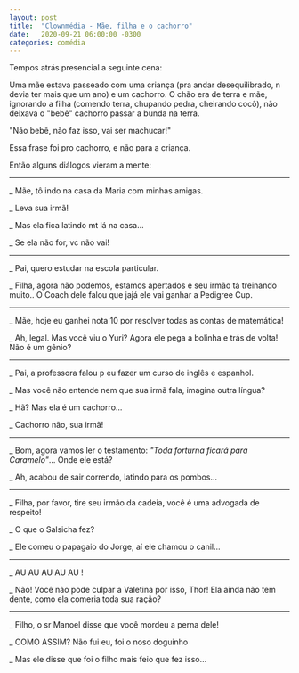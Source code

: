```yaml
---
layout: post
title:  "Clownmédia - Mãe, filha e o cachorro"
date:   2020-09-21 06:00:00 -0300
categories: comédia
---
```


Tempos atrás presencial a seguinte cena:

Uma mãe estava passeado com uma criança (pra andar desequilibrado, n devia ter mais que um ano) e um cachorro. O chão era de terra e mãe, ignorando a filha (comendo terra, chupando pedra, cheirando cocô), não deixava o "bebê" cachorro passar a bunda na terra.

"Não bebê, não faz isso, vai ser machucar!"

Essa frase foi pro cachorro, e não para a criança.

Então alguns diálogos vieram a mente:

------------------------

_ Mãe, tô indo na casa da Maria com minhas amigas.

_ Leva sua irmã!

_ Mas ela fica latindo mt lá na casa...

_ Se ela não for, vc não vai!

-------------------------

_ Pai, quero estudar na escola particular.

_ Filha, agora não podemos, estamos apertados e seu irmão tá treinando muito.. O Coach dele falou que jajá ele vai ganhar a Pedigree Cup.

-------------------------

_ Mãe, hoje eu ganhei nota 10 por resolver todas as contas de matemática!

_ Ah, legal. Mas você viu o Yuri? Agora ele pega a bolinha e trás de volta! Não é um gênio?

-------------------------

_ Pai, a professora falou p eu fazer um curso de inglês e espanhol.

_ Mas você não entende nem que sua irmã fala, imagina outra língua?

_ Hã? Mas ela é um cachorro...

_ Cachorro não, sua irmã!

-------------------------

_ Bom, agora vamos ler o testamento: *"Toda forturna ficará para Caramelo"*... Onde ele está?

_ Ah, acabou de sair correndo, latindo para os pombos...

-------------------------

_ Filha, por favor, tire seu irmão da cadeia, você é uma advogada de respeito!

_ O que o Salsicha fez?

_ Ele comeu o papagaio do Jorge, aí ele chamou o canil...

-------------------------

_ AU AU AU AU AU !

_ Não! Você não pode culpar a Valetina por isso, Thor! Ela ainda não tem dente, como ela comeria toda sua ração?

-------------------------

_ Filho, o sr Manoel disse que você mordeu a perna dele!

_ COMO ASSIM? Não fui eu, foi o noso doguinho

_ Mas ele disse que foi o filho mais feio que fez isso...